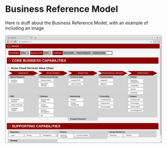 # Business Reference Model

Here is stuff about the Business Reference Model, with an example of including an image

<img src="img/screenshot-brm.png" />